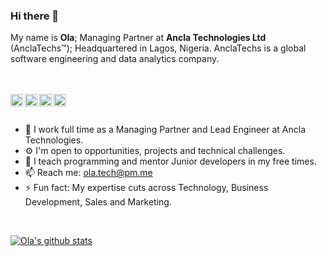 ### Hi there 👋

My name is **Ola**; Managing Partner at **Ancla Technologies Ltd** (AnclaTechs™); Headquartered in Lagos, Nigeria. 
AnclaTechs is a global software engineering and data analytics company.

<br/>
<br/>
<a href="https://www.linkedin.com/in/olamigokayphils/">
  <img align="left" alt="LinkedIn" width="20px" src="https://cdn.jsdelivr.net/npm/simple-icons@v3/icons/linkedin.svg" />
</a>
<a href="https://www.instagram.com/olamigokayphils/">
  <img align="left" alt="Instagram" width="20px" src="https://cdn.jsdelivr.net/npm/simple-icons@v3/icons/instagram.svg" />
</a>
<a href="https://twitter.com/olamigokayphils">
  <img align="left" alt="Twitter" width="20px" src="https://cdn.jsdelivr.net/npm/simple-icons@v3/icons/twitter.svg" />
</a>
<a href="https://facebook.com/olamigokayphils">
  <img align="left" alt="Facebook" width="20px" src="https://cdn.jsdelivr.net/npm/simple-icons@v3/icons/facebook.svg" />
</a>
<br/>
<br/>

-   🔭 I work full time as a Managing Partner and Lead Engineer at Ancla Technologies.
-   ⚙️ I'm open to opportunities, projects and technical challenges.
-   🌱 I teach programming and mentor Junior developers in my free times.
-   📫 Reach me: ola.tech@pm.me
-   ⚡ Fun fact: My expertise cuts across Technology, Business Development, Sales and Marketing.

<br/>

[![Ola's github stats](https://github-readme-stats.vercel.app/api?username=olamigokayphils&hide_rank=true&show_icons=true&count_private=true)](https://github.com/anuraghazra/github-readme-stats)
